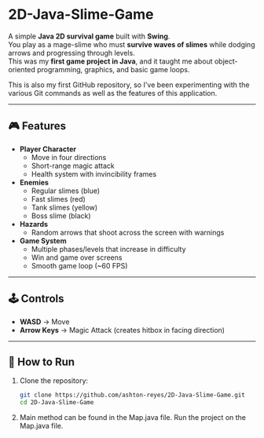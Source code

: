 # 2D-Java-Slime-Game

A simple **Java 2D survival game** built with **Swing**.  
You play as a mage-slime who must **survive waves of slimes** while dodging arrows and progressing through levels.  
This was my **first game project in Java**, and it taught me about object-oriented programming, graphics, and basic game loops.

This is also my first GitHub repository, so I've been experimenting with the various Git commands as well as the features of this application.

---

## 🎮 Features
- **Player Character**  
  - Move in four directions 
  - Short-range magic attack
  - Health system with invincibility frames  
- **Enemies**  
  - Regular slimes (blue)  
  - Fast slimes (red)  
  - Tank slimes (yellow)  
  - Boss slime (black)  
- **Hazards**  
  - Random arrows that shoot across the screen with warnings  
- **Game System**  
  - Multiple phases/levels that increase in difficulty  
  - Win and game over screens  
  - Smooth game loop (~60 FPS)  

---

## 🕹️ Controls
- **WASD** → Move  
- **Arrow Keys** → Magic Attack (creates hitbox in facing direction)  

---

## 🚀 How to Run
1. Clone the repository:
   ```bash
   git clone https://github.com/ashton-reyes/2D-Java-Slime-Game.git
   cd 2D-Java-Slime-Game

2. Main method can be found in the Map.java file. Run the project on the Map.java file.
